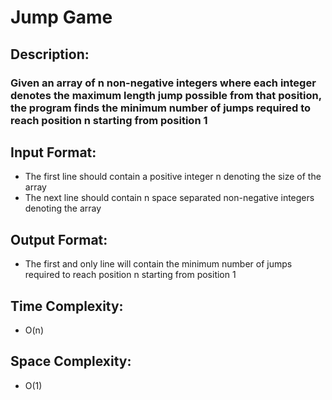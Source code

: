 # Jump Game
## Description:
### Given an array of n non-negative integers where each integer denotes the maximum length jump possible from that position, the program finds the minimum number of jumps required to reach position n starting from position 1
## Input Format:
* The first line should contain a positive integer n denoting the size of the array
* The next line should contain n space separated non-negative integers denoting the array
## Output Format:
* The first and only line will contain the minimum number of jumps required to reach position n starting from position 1
## Time Complexity: 
* O(n)
## Space Complexity: 
* O(1)